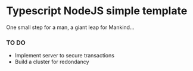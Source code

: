 # Typescript NodeJS simple template

One small step for a man, a giant leap for Mankind...

### TO DO

- Implement server to secure transactions
- Build a cluster for redondancy

